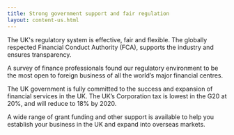```yaml
---
title: Strong government support and fair regulation
layout: content-us.html
---
```


The UK's regulatory system is effective, fair and flexible. The globally respected Financial Conduct Authority (FCA), supports the industry and ensures transparency.

A survey of finance professionals found our regulatory environment to be the most open to foreign business of all the world’s major financial centres.

The UK government is fully committed to the success and expansion of financial services in the UK. The UK’s Corporation tax is lowest in the G20 at 20%, and will reduce to 18% by 2020.

A wide range of grant funding and other support is available to help you establish your business in the UK and expand into overseas markets.